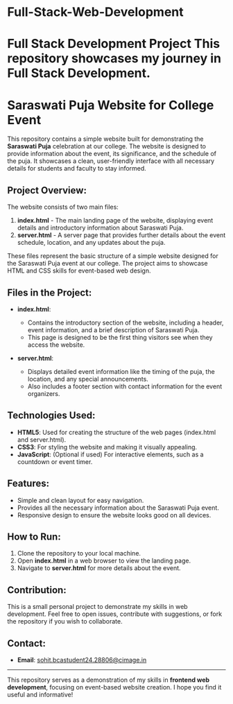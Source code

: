 # Full-Stack-Web-Development
# Full Stack Development Project  This repository showcases my journey in Full Stack Development.
# Saraswati Puja Website for College Event

This repository contains a simple website built for demonstrating the **Saraswati Puja** celebration at our college. The website is designed to provide information about the event, its significance, and the schedule of the puja. It showcases a clean, user-friendly interface with all necessary details for students and faculty to stay informed.

## Project Overview:

The website consists of two main files:
1. **index.html** - The main landing page of the website, displaying event details and introductory information about Saraswati Puja.
2. **server.html** - A server page that provides further details about the event schedule, location, and any updates about the puja.

These files represent the basic structure of a simple website designed for the Saraswati Puja event at our college. The project aims to showcase HTML and CSS skills for event-based web design.

## Files in the Project:

- **index.html**:
  - Contains the introductory section of the website, including a header, event information, and a brief description of Saraswati Puja.
  - This page is designed to be the first thing visitors see when they access the website.

- **server.html**:
  - Displays detailed event information like the timing of the puja, the location, and any special announcements.
  - Also includes a footer section with contact information for the event organizers.

## Technologies Used:

- **HTML5**: Used for creating the structure of the web pages (index.html and server.html).
- **CSS3**: For styling the website and making it visually appealing.
- **JavaScript**: (Optional if used) For interactive elements, such as a countdown or event timer.

## Features:

- Simple and clean layout for easy navigation.
- Provides all the necessary information about the Saraswati Puja event.
- Responsive design to ensure the website looks good on all devices.

## How to Run:

1. Clone the repository to your local machine.
2. Open **index.html** in a web browser to view the landing page.
3. Navigate to **server.html** for more details about the event.

## Contribution:

This is a small personal project to demonstrate my skills in web development. Feel free to open issues, contribute with suggestions, or fork the repository if you wish to collaborate.

## Contact:

- **Email**: sohit.bcastudent24.28806@cimage.in

---

This repository serves as a demonstration of my skills in **frontend web development**, focusing on event-based website creation. I hope you find it useful and informative!

